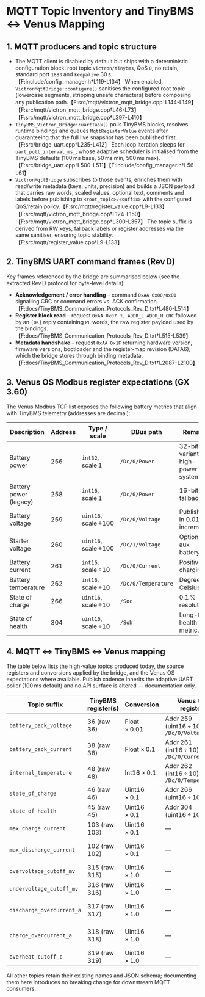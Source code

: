 # MQTT Topic Inventory and TinyBMS ↔️ Venus Mapping

## 1. MQTT producers and topic structure
- The MQTT client is disabled by default but ships with a deterministic configuration block: root topic `victron/tinybms`, QoS `0`, no retain, standard port `1883` and `keepalive` 30 s.【F:include/config_manager.h†L119-L134】 When enabled, `VictronMqttBridge::configure()` sanitises the configured root topic (lowercase segments, stripping unsafe characters) before composing any publication path.【F:src/mqtt/victron_mqtt_bridge.cpp†L144-L149】【F:src/mqtt/victron_mqtt_bridge.cpp†L46-L73】【F:src/mqtt/victron_mqtt_bridge.cpp†L397-L410】
- `TinyBMS_Victron_Bridge::uartTask()` polls TinyBMS blocks, resolves runtime bindings and queues `MqttRegisterValue` events after guaranteeing that the full live snapshot has been published first.【F:src/bridge_uart.cpp†L235-L412】 Each loop iteration sleeps for `uart_poll_interval_ms_`, whose adaptive scheduler is initialised from the TinyBMS defaults (100 ms base, 50 ms min, 500 ms max).【F:src/bridge_uart.cpp†L500-L511】【F:include/config_manager.h†L56-L61】
- `VictronMqttBridge` subscribes to those events, enriches them with read/write metadata (keys, units, precision) and builds a JSON payload that carries raw words, scaled values, optional text, comments and labels before publishing to `<root_topic>/<suffix>` with the configured QoS/retain policy.【F:src/mqtt/register_value.cpp†L9-L133】【F:src/mqtt/victron_mqtt_bridge.cpp†L124-L150】【F:src/mqtt/victron_mqtt_bridge.cpp†L300-L357】 The topic suffix is derived from RW keys, fallback labels or register addresses via the same sanitiser, ensuring topic stability.【F:src/mqtt/register_value.cpp†L9-L133】

## 2. TinyBMS UART command frames (Rev D)
Key frames referenced by the bridge are summarised below (see the extracted Rev D protocol for byte-level details):
- **Acknowledgement / error handling** – command `0xAA 0x00/0x01` signalling CRC or command errors vs. ACK confirmation.【F:docs/TinyBMS_Communication_Protocols_Rev_D.txt†L480-L514】 
- **Register block read** – request `0xAA 0x07 RL ADDR_L ADDR_H CRC` followed by an `[OK]` reply containing `PL` words, the raw register payload used by the bindings.【F:docs/TinyBMS_Communication_Protocols_Rev_D.txt†L515-L539】 
- **Metadata handshake** – request `0xAA 0x1F` returning hardware version, firmware versions, bootloader and the register-map revision (DATA6), which the bridge stores through binding metadata.【F:docs/TinyBMS_Communication_Protocols_Rev_D.txt†L2087-L2100】

## 3. Venus OS Modbus register expectations (GX 3.60)
The Venus Modbus TCP list exposes the following battery metrics that align with TinyBMS telemetry (addresses are decimal):

| Description | Address | Type / scale | DBus path | Remarks |
| --- | --- | --- | --- | --- |
| Battery power | 256 | `int32`, scale 1 | `/Dc/0/Power` | 32-bit variant for high-power systems.
| Battery power (legacy) | 258 | `int16`, scale 1 | `/Dc/0/Power` | 16-bit fallback.
| Battery voltage | 259 | `uint16`, scale ÷100 | `/Dc/0/Voltage` | Published in 0.01 V increments.
| Starter voltage | 260 | `uint16`, scale ÷100 | `/Dc/1/Voltage` | Optional aux battery.
| Battery current | 261 | `int16`, scale ÷10 | `/Dc/0/Current` | Positive = charging.
| Battery temperature | 262 | `int16`, scale ÷10 | `/Dc/0/Temperature` | Degrees Celsius.
| State of charge | 266 | `uint16`, scale ÷10 | `/Soc` | 0.1 % resolution.
| State of health | 304 | `uint16`, scale ÷10 | `/Soh` | Long-term health metric.

## 4. MQTT ↔ TinyBMS ↔ Venus mapping
The table below lists the high-value topics produced today, the source registers and conversions applied by the bridge, and the Venus OS expectations where available. Publish cadence inherits the adaptive UART poller (100 ms default) and no API surface is altered — documentation only.

| Topic suffix | TinyBMS register(s) | Conversion | Venus OS register | Notes |
| --- | --- | --- | --- | --- |
| `battery_pack_voltage` | 36 (raw 36) | Float × 0.01 | Addr 259 (uint16 ÷ 100) `/Dc/0/Voltage` | Battery Pack Voltage |
| `battery_pack_current` | 38 (raw 38) | Float × 0.1 | Addr 261 (int16 ÷ 10) `/Dc/0/Current` | Battery Pack Current |
| `internal_temperature` | 48 (raw 48) | Int16 × 0.1 | Addr 262 (int16 ÷ 10) `/Dc/0/Temperature` | Internal Temperature |
| `state_of_charge` | 46 (raw 46) | Uint16 × 0.1 | Addr 266 (uint16 ÷ 10) `/Soc` | State Of Charge |
| `state_of_health` | 45 (raw 45) | Uint16 × 0.1 | Addr 304 (uint16 ÷ 10) `/Soh` | State Of Health |
| `max_charge_current` | 103 (raw 103) | Uint16 × 0.1 | — | Max Charge Current |
| `max_discharge_current` | 102 (raw 102) | Uint16 × 0.1 | — | Max Discharge Current |
| `overvoltage_cutoff_mv` | 315 (raw 315) | Uint16 × 1.0 | — | Overvoltage Cutoff |
| `undervoltage_cutoff_mv` | 316 (raw 316) | Uint16 × 1.0 | — | Undervoltage Cutoff |
| `discharge_overcurrent_a` | 317 (raw 317) | Uint16 × 1.0 | — | Discharge Over-current Cutoff |
| `charge_overcurrent_a` | 318 (raw 318) | Uint16 × 1.0 | — | Charge Over-current Cutoff |
| `overheat_cutoff_c` | 319 (raw 319) | Uint16 × 1.0 | — | Overheat Cutoff |

All other topics retain their existing names and JSON schema; documenting them here introduces no breaking change for downstream MQTT consumers.
